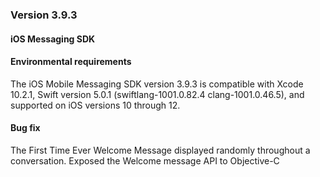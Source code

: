 ### Version 3.9.3
#### iOS Messaging SDK

#### Environmental requirements
The iOS Mobile Messaging SDK version 3.9.3 is compatible with Xcode 10.2.1, Swift version 5.0.1 (swiftlang-1001.0.82.4 clang-1001.0.46.5), and supported on iOS versions 10 through 12.

#### Bug fix
The First Time Ever Welcome Message displayed randomly throughout a conversation.  Exposed the Welcome message API to Objective-C


